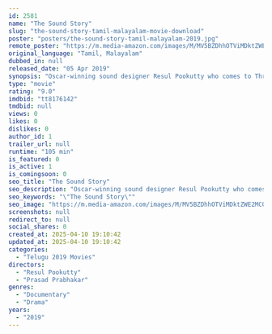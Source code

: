 ```yaml
---
id: 2581
name: "The Sound Story"
slug: "the-sound-story-tamil-malayalam-movie-download"
poster: "posters/the-sound-story-tamil-malayalam-2019.jpg"
remote_poster: "https://m.media-amazon.com/images/M/MV5BZDhhOTViMDktZWE2MC00MDc3LWFlMDYtZTUwNGJmNTFlZTFiXkEyXkFqcGc@._V1_SX300.jpg"
original_language: "Tamil, Malayalam"
dubbed_in: null
released_date: "05 Apr 2019"
synopsis: "Oscar-winning sound designer Resul Pookutty who comes to Thrissur to fulfil his dream of recording the sounds of the pooram, finds it hard to explain to the businessman who bankrolls the project about work ethics and his passion f..."
type: "movie"
rating: "9.0"
imdbid: "tt8176142"
tmdbid: null
views: 0
likes: 0
dislikes: 0
author_id: 1
trailer_url: null
runtime: "105 min"
is_featured: 0
is_active: 1
is_comingsoon: 0
seo_title: "The Sound Story"
seo_description: "Oscar-winning sound designer Resul Pookutty who comes to Thrissur to fulfil his dream of recording the sounds of the pooram, finds it hard to explain to the businessman who bankrolls the project about work ethics and his passion f..."
seo_keywords: "\"The Sound Story\""
seo_image: "https://m.media-amazon.com/images/M/MV5BZDhhOTViMDktZWE2MC00MDc3LWFlMDYtZTUwNGJmNTFlZTFiXkEyXkFqcGc@._V1_SX300.jpg"
screenshots: null
redirect_to: null
social_shares: 0
created_at: 2025-04-10 19:10:42
updated_at: 2025-04-10 19:10:42
categories:
  - "Telugu 2019 Movies"
directors:
  - "Resul Pookutty"
  - "Prasad Prabhakar"
genres:
  - "Documentary"
  - "Drama"
years:
  - "2019"
---
```

